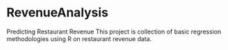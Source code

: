 # RevenueAnalysis
Predicting  Restaurant Revenue
This project is collection of basic regression methodologies using R on restaurant revenue data.
